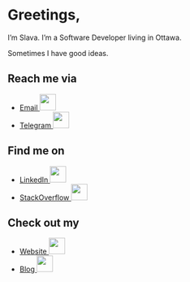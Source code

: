 # Greetings,

I’m Slava. I’m a Software Developer living in Ottawa.

Sometimes I have good ideas.
 
## Reach me via 
 - [Email <img width="32px" src="https://cdn4.iconfinder.com/data/icons/logos-and-brands/512/147_Gmail_logo_logos-256.png" />](mailto:slava@knyazev.io)
 - [Telegram <img width="32px" src="https://cdn2.iconfinder.com/data/icons/social-flat-buttons-3/512/telegram-256.png" />](https://t.me/knyzorg)

## Find me on
 - [LinkedIn <img width="32px" src="https://cdn1.iconfinder.com/data/icons/logotypes/32/square-linkedin-256.png" />](https://www.linkedin.com/in/slava-knyazev/)
 - [StackOverflow <img width="32px" src="https://cdn2.iconfinder.com/data/icons/social-icons-color/512/stackoverflow-256.png" />](https://stackoverflow.com/users/4088472/slava-knyazev)
 
## Check out my
 - [Website <img width="32px" src="https://cdn0.iconfinder.com/data/icons/3-colors-outline/500/Browser-512.png" />](https://knyazev.io)
 - [Blog <img width="32px" src="https://cdn4.iconfinder.com/data/icons/social-media-logos-6/512/43-rss-512.png" />](https://knyz.org)
 
